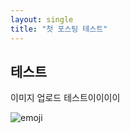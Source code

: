 ```yaml
---
layout: single
title: "첫 포스팅 테스트"
---
```




## 테스트

이미지 업로드 테스트이이이이





![emoji](/Users/injeongcho/Desktop/choinjeong.github.io/images/2019-12-12-hello/emoji-6236661.png)